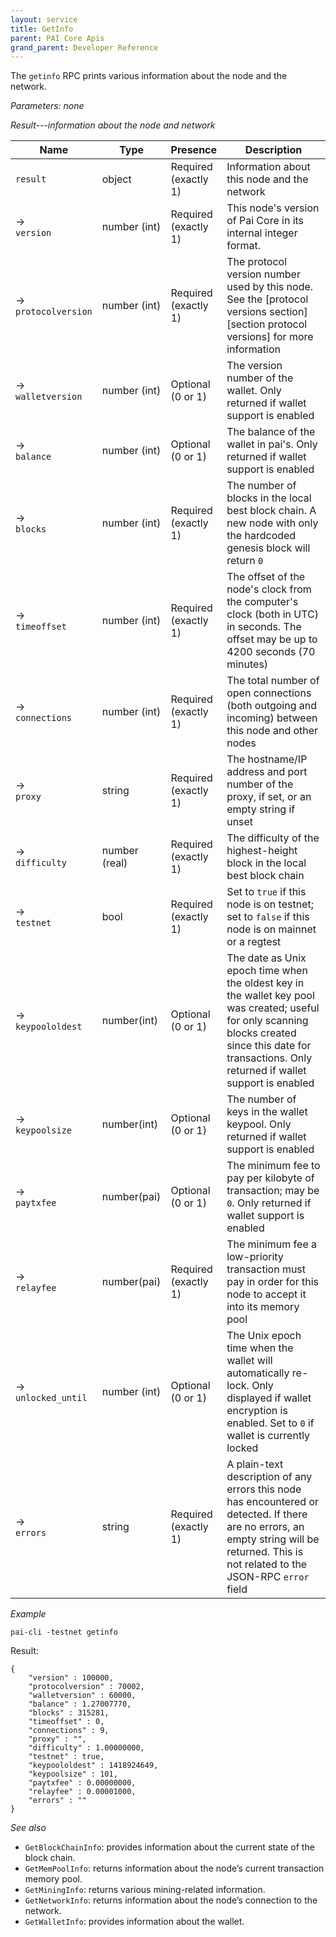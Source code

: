 ```yaml
---
layout: service
title: GetInfo
parent: PAI Core Apis
grand_parent: Developer Reference
---
```



The `getinfo` RPC prints various information about the node and the network.

*Parameters: none*

*Result---information about the node and network*

| Name | Type      | Presence            | Description
|------|-----------|---------------------|-------------
|`result`  |object | Required<br>(exactly 1) | Information about this node and the network
| →<br>`version` | number (int) | Required<br>(exactly 1) | This node's version of Pai Core in its internal integer format.
| →<br>`protocolversion` | number (int) | Required<br>(exactly 1) | The protocol version number used by this node.  See the [protocol versions section][section protocol versions] for more information
| →<br>`walletversion` |  number (int) | Optional<br>(0 or 1) | The version number of the wallet.  Only returned if wallet support is enabled
| →<br>`balance` |  number (int) | Optional<br>(0 or 1) | The balance of the wallet in pai's.  Only returned if wallet support is enabled
| →<br>`blocks` |  number (int) | Required<br>(exactly 1) | The number of blocks in the local best block chain.  A new node with only the hardcoded genesis block will return `0`
| →<br>`timeoffset` | number (int) | Required<br>(exactly 1) | The offset of the node's clock from the computer's clock (both in UTC) in seconds.  The offset may be up to 4200 seconds (70 minutes)
| →<br>`connections` | number (int) | Required<br>(exactly 1) | The total number of open connections (both outgoing and incoming) between this node and other nodes
| →<br>`proxy` | string | Required<br>(exactly 1) | The hostname/IP address and port number of the proxy, if set, or an empty string if unset
| →<br>`difficulty` | number (real) | Required<br>(exactly 1) | The difficulty of the highest-height block in the local best block chain
| →<br>`testnet` | bool | Required<br>(exactly 1) | Set to `true` if this node is on testnet; set to `false` if this node is on mainnet or a regtest
| →<br>`keypoololdest` | number(int) | Optional<br>(0 or 1) | The date as Unix epoch time when the oldest key in the wallet key pool was created; useful for only scanning blocks created since this date for transactions.  Only returned if wallet support is enabled
| →<br>`keypoolsize` | number(int) | Optional<br>(0 or 1) | The number of keys in the wallet keypool.  Only returned if wallet support is enabled
| →<br>`paytxfee` |  number(pai) | Optional<br>(0 or 1) | The minimum fee to pay per kilobyte of transaction; may be `0`.  Only returned if wallet support is enabled
| →<br>`relayfee` |  number(pai) | Required<br>(exactly 1) | The minimum fee a low-priority transaction must pay in order for this node to accept it into its memory pool
| →<br>`unlocked_until` | number (int) | Optional<br>(0 or 1) | The Unix epoch time when the wallet will automatically re-lock.  Only displayed if wallet encryption is enabled.  Set to `0` if wallet is currently locked
| →<br>`errors` | string | Required<br>(exactly 1) | A plain-text description of any errors this node has encountered or detected.  If there are no errors, an empty string will be returned.  This is not related to the JSON-RPC `error` field


*Example*

```
pai-cli -testnet getinfo
```

Result:

```
{
    "version" : 100000,
    "protocolversion" : 70002,
    "walletversion" : 60000,
    "balance" : 1.27007770,
    "blocks" : 315281,
    "timeoffset" : 0,
    "connections" : 9,
    "proxy" : "",
    "difficulty" : 1.00000000,
    "testnet" : true,
    "keypoololdest" : 1418924649,
    "keypoolsize" : 101,
    "paytxfee" : 0.00000000,
    "relayfee" : 0.00001000,
    "errors" : ""
}
```

*See also*

* `GetBlockChainInfo`: provides information about the current state of the block chain.
* `GetMemPoolInfo`:  returns information about the node’s current transaction memory pool.
* `GetMiningInfo`: returns various mining-related information.
* `GetNetworkInfo`: returns information about the node’s connection to the network.
* `GetWalletInfo`: provides information about the wallet.
